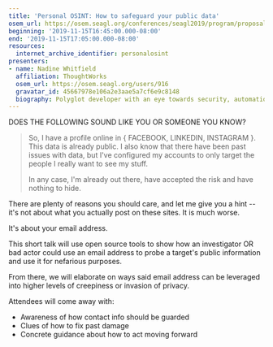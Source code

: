 ```yaml
---
title: 'Personal OSINT: How to safeguard your public data'
osem_url: https://osem.seagl.org/conferences/seagl2019/program/proposals/678
beginning: '2019-11-15T16:45:00.000-08:00'
end: '2019-11-15T17:05:00.000-08:00'
resources:
  internet_archive_identifier: personalosint
presenters:
- name: Nadine Whitfield
  affiliation: ThoughtWorks
  osem_url: https://osem.seagl.org/users/916
  gravatar_id: 45667978e106a2e3aae5a7cf6e9c8148
  biography: Polyglot developer with an eye towards security, automation and quality.
---
```


DOES THE FOLLOWING SOUND LIKE YOU OR SOMEONE YOU KNOW?

> So, I have a profile online in { FACEBOOK, LINKEDIN, INSTAGRAM }. This data is already public. I also know that there have been past issues with data, but I've configured my accounts to only target the people I really want to see my stuff.
>
> In any case, I'm already out there, have accepted the risk and have nothing to hide.

There are plenty of reasons you should care, and let me give you a hint --
it's not about what you actually post on these sites. It is much worse.

It's about your email address.

This short talk will use open source tools to show how an investigator OR bad actor could use an email address to probe a target's public information and use it for nefarious purposes.

From there, we will elaborate on ways said email address can be leveraged into higher levels of creepiness or invasion of privacy.

Attendees will come away with:
* Awareness of how contact info should be guarded
* Clues of how to fix past damage
* Concrete guidance about how to act moving forward
